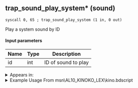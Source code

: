 ## trap_sound_play_system* (sound)

`syscall 0, 65 ; trap_sound_play_system (1 in, 0 out)`

Play a system sound by ID

#### Input parameters
| Name | Type | Description
|------|------|------------
| id   | int   | ID of sound to play




<details>
	<summary>Appears in:</summary>
| filename | Entity (obj)
|----------|-------------
| msn\AL10_KINOKO_LEX\kino.bdscript       |           
| msn\CA02_SKATE_01\ca02.bdscript       |           
| msn\CA13_KINOKO_LUX\kino.bdscript       |           
| msn\HE17_KINOKO_ZEX\kino.bdscript       |           
| msn\PO09_MS401_FREE\po09.bdscript       |           
| msn\TT06_BAGGAGE_02\tt06.bdscript       |           
| msn\TT06_LETTER_02\tt06.bdscript       |           
| msn\TT07_POSTER_02\tt07.bdscript       |           
| msn\TT07_WORM_02\tt07.bdscript       |           
| msn\TT36_KINOKO_SAI\kino.bdscript       |           
| msn\WI02_KINOKO_MAR\kino.bdscript       |           

</details>

<details>
	<summary>Example Usage From msn\AL10_KINOKO_LEX\kino.bdscript</summary>
```
L112:
 popToSp 0
 syscall 4, 13 ; trap_mission_pause_timer (0 in, 0 out)
 pushFromFSpVal 8
 pushImm 4
 pushFromFSpVal 0
 syscall 4, 26 ; trap_mission_get_timer (1 in, 1 out)
 syscall 4, 37 ; trap_score_update (3 in, 1 out)
 jz L140
 pushFromFSpVal 0
 syscall 4, 47 ; trap_mission_warning_timer (1 in, 0 out)
 pushImm 10
 syscall 0, 65 ; trap_sound_play_system (1 in, 0 out)
 jmp L140
```
</details>

